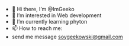 - 👋 Hi there, I’m @ImGeeko
- 👀 I’m interested in Web development
- 🌱 I’m currently learning phyton
- 📫 How to reach me:
- send me message soygeekowski@gmail.com

<!---
ImGeeko/ImGeeko is a ✨ special ✨ repository because its `README.md` (this file) appears on your GitHub profile.
You can click the Preview link to take a look at your changes.
--->
